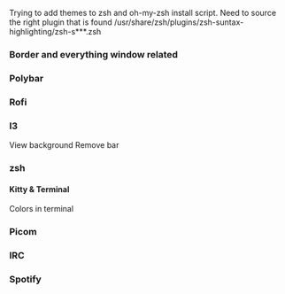 Trying to add themes to zsh and oh-my-zsh install script.
Need to source the right plugin that is found /usr/share/zsh/plugins/zsh-suntax-highlighting/zsh-s***.zsh

### Border and everything window related


### Polybar

### Rofi

### I3
View background
Remove bar

### zsh

#### Kitty & Terminal
Colors in terminal

### Picom

### IRC

### Spotify
